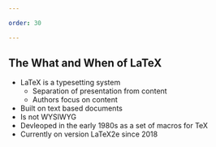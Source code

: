 ```yaml
---

order: 30

---
```



## The What and When of LaTeX

- LaTeX is a typesetting system
  - Separation of presentation from content
  - Authors focus on content
- Built on text based documents
- Is not WYSIWYG
- Devleoped in the early 1980s as a set of macros for TeX
- Currently on version LaTeX2e since 2018


